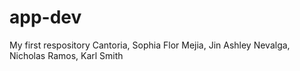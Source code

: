 # app-dev
My first respository
Cantoria, Sophia Flor 
Mejia, Jin Ashley
Nevalga, Nicholas 
Ramos, Karl Smith
